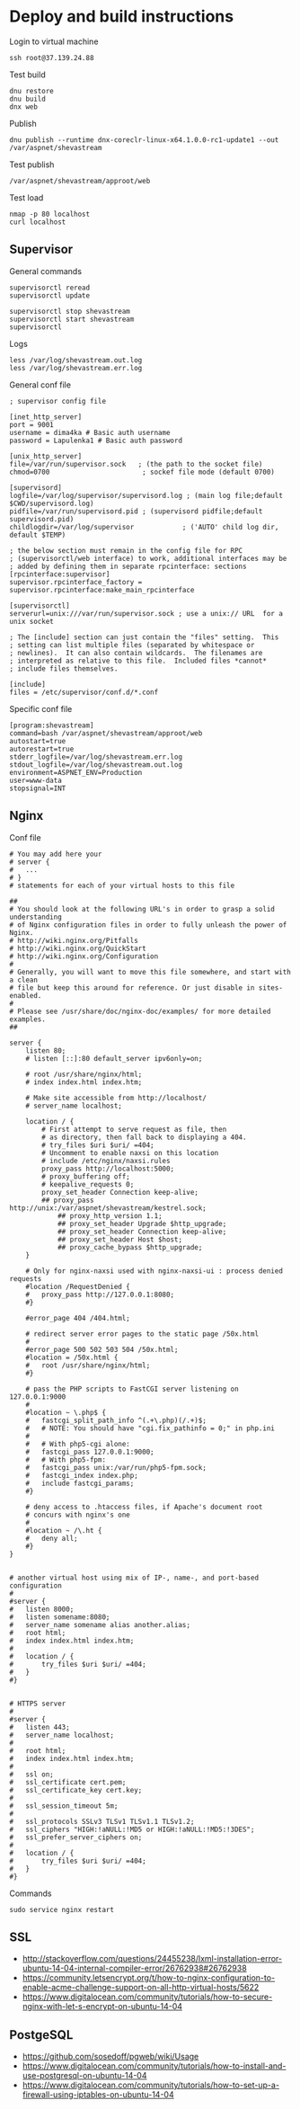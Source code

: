 # Deploy and build instructions #

Login to virtual machine
```
ssh root@37.139.24.88
```

Test build
```
dnu restore
dnu build
dnx web
```

Publish
```
dnu publish --runtime dnx-coreclr-linux-x64.1.0.0-rc1-update1 --out /var/aspnet/shevastream
```

Test publish
```
/var/aspnet/shevastream/approot/web
```

Test load
```
nmap -p 80 localhost
curl localhost
```

## Supervisor ##

General commands
```
supervisorctl reread
supervisorctl update

supervisorctl stop shevastream
supervisorctl start shevastream
supervisorctl 
```

Logs
```
less /var/log/shevastream.out.log
less /var/log/shevastream.err.log
```

General conf file
```
; supervisor config file

[inet_http_server]
port = 9001
username = dima4ka # Basic auth username
password = Lapulenka1 # Basic auth password

[unix_http_server]
file=/var/run/supervisor.sock   ; (the path to the socket file)
chmod=0700                       ; sockef file mode (default 0700)

[supervisord]
logfile=/var/log/supervisor/supervisord.log ; (main log file;default $CWD/supervisord.log)
pidfile=/var/run/supervisord.pid ; (supervisord pidfile;default supervisord.pid)
childlogdir=/var/log/supervisor            ; ('AUTO' child log dir, default $TEMP)

; the below section must remain in the config file for RPC
; (supervisorctl/web interface) to work, additional interfaces may be
; added by defining them in separate rpcinterface: sections
[rpcinterface:supervisor]
supervisor.rpcinterface_factory = supervisor.rpcinterface:make_main_rpcinterface

[supervisorctl]
serverurl=unix:///var/run/supervisor.sock ; use a unix:// URL  for a unix socket

; The [include] section can just contain the "files" setting.  This
; setting can list multiple files (separated by whitespace or
; newlines).  It can also contain wildcards.  The filenames are
; interpreted as relative to this file.  Included files *cannot*
; include files themselves.

[include]
files = /etc/supervisor/conf.d/*.conf
```

Specific conf file
```
[program:shevastream]
command=bash /var/aspnet/shevastream/approot/web
autostart=true
autorestart=true
stderr_logfile=/var/log/shevastream.err.log
stdout_logfile=/var/log/shevastream.out.log
environment=ASPNET_ENV=Production
user=www-data
stopsignal=INT
```

## Nginx ##

Conf file
```
# You may add here your
# server {
#	...
# }
# statements for each of your virtual hosts to this file

##
# You should look at the following URL's in order to grasp a solid understanding
# of Nginx configuration files in order to fully unleash the power of Nginx.
# http://wiki.nginx.org/Pitfalls
# http://wiki.nginx.org/QuickStart
# http://wiki.nginx.org/Configuration
#
# Generally, you will want to move this file somewhere, and start with a clean
# file but keep this around for reference. Or just disable in sites-enabled.
#
# Please see /usr/share/doc/nginx-doc/examples/ for more detailed examples.
##

server {
	listen 80;
	# listen [::]:80 default_server ipv6only=on;

	# root /usr/share/nginx/html;
	# index index.html index.htm;

	# Make site accessible from http://localhost/
	# server_name localhost;

	location / {
		# First attempt to serve request as file, then
		# as directory, then fall back to displaying a 404.
		# try_files $uri $uri/ =404;
		# Uncomment to enable naxsi on this location
		# include /etc/nginx/naxsi.rules
		proxy_pass http://localhost:5000;
		# proxy_buffering off;
		# keepalive_requests 0;
		proxy_set_header Connection keep-alive;
		## proxy_pass http://unix:/var/aspnet/shevastream/kestrel.sock;
         	## proxy_http_version 1.1;
         	## proxy_set_header Upgrade $http_upgrade;
         	## proxy_set_header Connection keep-alive;
         	## proxy_set_header Host $host;
         	## proxy_cache_bypass $http_upgrade;
	}

	# Only for nginx-naxsi used with nginx-naxsi-ui : process denied requests
	#location /RequestDenied {
	#	proxy_pass http://127.0.0.1:8080;    
	#}

	#error_page 404 /404.html;

	# redirect server error pages to the static page /50x.html
	#
	#error_page 500 502 503 504 /50x.html;
	#location = /50x.html {
	#	root /usr/share/nginx/html;
	#}

	# pass the PHP scripts to FastCGI server listening on 127.0.0.1:9000
	#
	#location ~ \.php$ {
	#	fastcgi_split_path_info ^(.+\.php)(/.+)$;
	#	# NOTE: You should have "cgi.fix_pathinfo = 0;" in php.ini
	#
	#	# With php5-cgi alone:
	#	fastcgi_pass 127.0.0.1:9000;
	#	# With php5-fpm:
	#	fastcgi_pass unix:/var/run/php5-fpm.sock;
	#	fastcgi_index index.php;
	#	include fastcgi_params;
	#}

	# deny access to .htaccess files, if Apache's document root
	# concurs with nginx's one
	#
	#location ~ /\.ht {
	#	deny all;
	#}
}


# another virtual host using mix of IP-, name-, and port-based configuration
#
#server {
#	listen 8000;
#	listen somename:8080;
#	server_name somename alias another.alias;
#	root html;
#	index index.html index.htm;
#
#	location / {
#		try_files $uri $uri/ =404;
#	}
#}


# HTTPS server
#
#server {
#	listen 443;
#	server_name localhost;
#
#	root html;
#	index index.html index.htm;
#
#	ssl on;
#	ssl_certificate cert.pem;
#	ssl_certificate_key cert.key;
#
#	ssl_session_timeout 5m;
#
#	ssl_protocols SSLv3 TLSv1 TLSv1.1 TLSv1.2;
#	ssl_ciphers "HIGH:!aNULL:!MD5 or HIGH:!aNULL:!MD5:!3DES";
#	ssl_prefer_server_ciphers on;
#
#	location / {
#		try_files $uri $uri/ =404;
#	}
#}
```

Commands
```
sudo service nginx restart
```

## SSL ##

* http://stackoverflow.com/questions/24455238/lxml-installation-error-ubuntu-14-04-internal-compiler-error/26762938#26762938
* https://community.letsencrypt.org/t/how-to-nginx-configuration-to-enable-acme-challenge-support-on-all-http-virtual-hosts/5622
* https://www.digitalocean.com/community/tutorials/how-to-secure-nginx-with-let-s-encrypt-on-ubuntu-14-04

## PostgeSQL ##

* https://github.com/sosedoff/pgweb/wiki/Usage
* https://www.digitalocean.com/community/tutorials/how-to-install-and-use-postgresql-on-ubuntu-14-04
* https://www.digitalocean.com/community/tutorials/how-to-set-up-a-firewall-using-iptables-on-ubuntu-14-04

